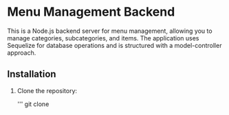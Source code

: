 # Menu Management Backend

This is a Node.js backend server for menu management, allowing you to manage categories, subcategories, and items. 
The application uses Sequelize for database operations and is structured with a model-controller approach.


## Installation
1. Clone the repository:

   '''
   git clone 
   
